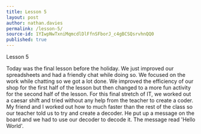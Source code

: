 ```yaml
---
title: Lesson 5
layout: post
author: nathan.davies
permalink: /lesson-5/
source-id: 1YIwpNwTxniMqmcdlDlFfnSFborJ_c4gBCSQsrvhnQQ0
published: true
---
```

Lesson 5

Today was the final lesson before the holiday. We just improved our spreadsheets and had a friendly chat while doing so. We focused on the work while chatting so we got a lot done. We improved the efficiency of our shop for the first half of the lesson but then changed to a more fun activity for the second half of the lesson. For this final stretch of IT, we worked out a caesar shift and tried without any help from the teacher to create a coder. My friend and I worked out how to much faster than the rest of the class so our teacher told us to try and create a decoder. He put up a message on the board and we had to use our decoder to decode it. The message read 'Hello World'.

